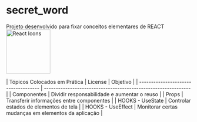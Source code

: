# secret_word
Projeto desenvolvido para fixar conceitos elementares de REACT
<img src="https://raw.githubusercontent.com/react-icons/react-icons/master/react-icons.svg" width="120" alt="React Icons">

| Tópicos Colocados em Prática                                                                                                                                                  | License                               | Objetivo                                                      | 
| ------------------------------------  | --------------------------------------------------------------| 
| Componentes                           | Dividir responsabilidade e aumentar o reuso                   |
| Props                                 | Transferir informações entre componentes                      |
| HOOKS - UseState                      | Controlar estados de elementos de tela                        |
| HOOKS - UseEffect                     | Monitorar certas mudanças em elementos da aplicação           |

